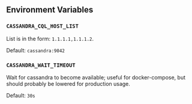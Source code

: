 ## Environment Variables

### `CASSANDRA_CQL_HOST_LIST`

List is in the form: `1.1.1.1,1.1.1.2`.

Default: `cassandra:9042`

### `CASSANDRA_WAIT_TIMEOUT`

Wait for cassandra to become available; useful for docker-compose, but should
probably be lowered for production usage.

Default: `30s`

